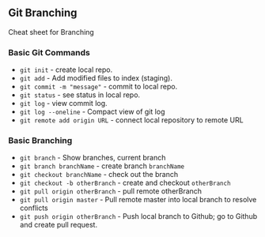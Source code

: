 ## Git Branching

 Cheat sheet for Branching

### Basic Git Commands
* `git init` - create local repo.
* `git add` - Add modified files to index (staging).
* `git commit -m "message"` - commit to local repo.
* `git status` - see status in local repo.
* `git log` - view commit log.
* `git log --oneline` - Compact view of git log
* `git remote add origin URL` - connect local repository to remote URL

### Basic Branching
* `git branch` - Show branches, current branch
* `git branch branchName` - create branch `branchName`
* `git checkout branchName` - check out the branch
* `git checkout -b otherBranch` - create and checkout `otherBranch`
* `git pull origin otherBranch` - pull remote otherBranch
* `git pull origin master` - Pull remote master into local branch to resolve conflicts
* `git push origin otherBranch` - Push local branch to Github; go to Github and create pull request.
